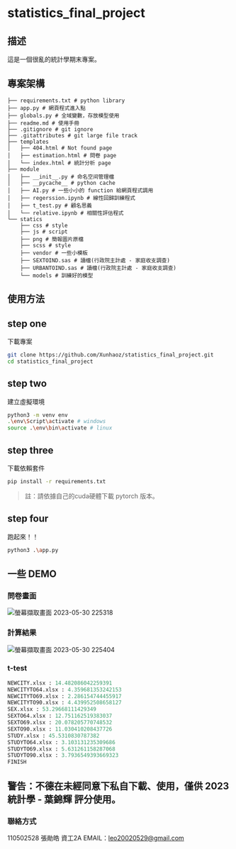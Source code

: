 # statistics_final_project

## 描述
這是一個很亂的統計學期末專案。

## 專案架構
```
├── requirements.txt # python library
├── app.py # 網頁程式進入點
├── globals.py # 全域變數，存放模型使用
├── readme.md # 使用手冊
├── .gitignore # git ignore
├── .gitattributes # git large file track
├── templates
│   ├── 404.html # Not found page
│   ├── estimation.html # 問卷 page
│   └── index.html # 統計分析 page
├── module
│   ├── __init__.py # 命名空间管理檔
│   ├── __pycache__ # python cache 
│   ├── AI.py # 一些小小的 function 給網頁程式調用
│   ├── regerssion.ipynb # 線性回歸訓練程式
│   ├── t_test.py # 顧名思義
│   └── relative.ipynb # 相關性評估程式
└── statics
    ├── css # style
    ├── js # script
    ├── png # 簡報圖片原檔
    ├── scss # style
    ├── vendor # 一些小模板
    ├── SEXTOIND.sas # 讀檔(行政院主計處 - 家庭收支調查)
    ├── URBANTOIND.sas # 讀檔(行政院主計處 - 家庭收支調查)
    └── models # 訓練好的模型
```

## 使用方法
## step one
下載專案
```sh
git clone https://github.com/Xunhaoz/statistics_final_project.git
cd statistics_final_project
```
## step two
建立虛擬環境
```sh
python3 -m venv env
.\env\Script\activate # windows
source .\env\bin\activate # linux
```
## step three
下載依賴套件
```sh
pip install -r requirements.txt
```
> 註：請依據自己的cuda硬體下載 pytorch 版本。
## step four
跑起來！！
```sh
python3 .\app.py
```

## 一些 DEMO
### 問卷畫面
![螢幕擷取畫面 2023-05-30 225318](https://github.com/Xunhaoz/statistics_final_project/assets/84084535/da613ce8-ba4c-40c3-90be-3ee0afcbe118)
### 計算結果
![螢幕擷取畫面 2023-05-30 225404](https://github.com/Xunhaoz/statistics_final_project/assets/84084535/d5db7784-b3f5-4545-9ea9-0a1c9130e3dc)
### t-test
```py
NEWCITY.xlsx : 14.482086042259391
NEWCITYTO64.xlsx : 4.359681353242153
NEWCITYTO69.xlsx : 2.286154744455917
NEWCITYTO90.xlsx : 4.439952508658127
SEX.xlsx : 53.29668111429349
SEXTO64.xlsx : 12.751162519383037
SEXTO69.xlsx : 20.078205770748532
SEXTO90.xlsx : 11.030410208437726
STUDY.xlsx : 45.5310830787382
STUDYTO64.xlsx : 3.103131235309686
STUDYTO69.xlsx : 5.631261158287068
STUDYTO90.xlsx : 3.7936549393669323
FINISH
```

## 警告：不德在未經同意下私自下載、使用，僅供 2023 統計學 - 葉錦輝 評分使用。
### 聯絡方式
110502528 張勛皓 資工2A
EMAIL：leo20020529@gmail.com
